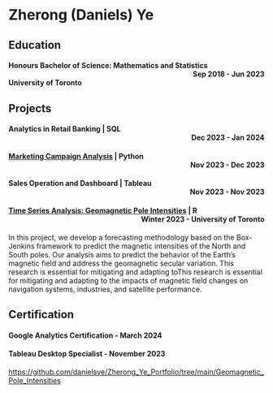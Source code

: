 # Zherong (Daniels) Ye

## Education
#### Honours Bachelor of Science: Mathematics and Statistics <div style="text-align: right;"> Sep 2018 - Jun 2023 </div> University of Toronto

## Projects

#### Analytics in Retail Banking | SQL <div style="text-align: right;"> Dec 2023 - Jan 2024 </div>

#### [Marketing Campaign Analysis](https://github.com/danielsye/MARKETING_CAMPAIGN_ANALYSIS/blob/main/code.ipynb) | Python <div style="text-align: right;"> Nov 2023 - Dec 2023 </div>

#### Sales Operation and Dashboard | Tableau <div style="text-align: right;"> Nov 2023 - Nov 2023 </div>

#### [Time Series Analysis: Geomagnetic Pole Intensities](https://github.com/danielsye/Zherong_Ye_Portfolio/tree/main/Geomagnetic_Pole_Intensities) | R <div style="text-align: right;"> Winter 2023 - University of Toronto </div>
In this project, we develop a forecasting methodology based on
the Box-Jenkins framework to predict the magnetic intensities of the North and South poles. Our analysis aims to predict the behavior of the Earth’s magnetic field and address the geomagnetic secular variation. 
This research is essential for mitigating and adapting toThis research is essential for mitigating and adapting to
the impacts of magnetic field changes on navigation systems, industries, and satellite performance.

## Certification
#### Google Analytics Certification - March 2024
#### Tableau Desktop Specialist - November 2023

https://github.com/danielsye/Zherong_Ye_Portfolio/tree/main/Geomagnetic_Pole_Intensities


